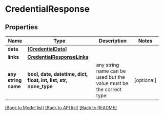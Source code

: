 # CredentialResponse


## Properties
Name | Type | Description | Notes
------------ | ------------- | ------------- | -------------
**data** | [**[CredentialData]**](CredentialData.md) |  | 
**links** | [**CredentialResponseLinks**](CredentialResponseLinks.md) |  | 
**any string name** | **bool, date, datetime, dict, float, int, list, str, none_type** | any string name can be used but the value must be the correct type | [optional]

[[Back to Model list]](../README.md#documentation-for-models) [[Back to API list]](../README.md#documentation-for-api-endpoints) [[Back to README]](../README.md)


